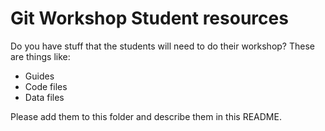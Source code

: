 # Git Workshop Student resources

Do you have stuff that the students will need to do their workshop? These are things like:

* Guides
* Code files
* Data files

Please add them to this folder and describe them in this README.
